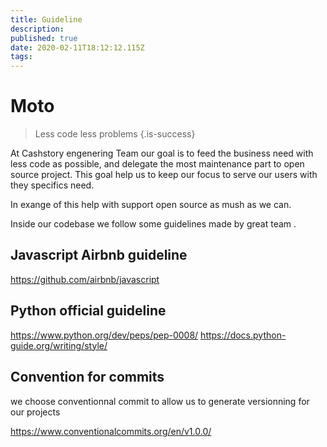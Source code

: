 ```yaml
---
title: Guideline
description: 
published: true
date: 2020-02-11T18:12:12.115Z
tags: 
---
```


# Moto
> Less code less problems
{.is-success}

At Cashstory engenering Team our goal is to feed the business need with less code as possible, and delegate the most maintenance part to open source project. This goal help us to keep our focus to serve our users with they specifics need.

In exange of this help with support open source as mush as we can. 
 
 Inside our codebase we follow some guidelines made by great team .
 ## Javascript Airbnb guideline
 
 https://github.com/airbnb/javascript

## Python official guideline

https://www.python.org/dev/peps/pep-0008/
https://docs.python-guide.org/writing/style/

## Convention for commits
we choose conventionnal commit to allow us to generate versionning for our projects

https://www.conventionalcommits.org/en/v1.0.0/

 